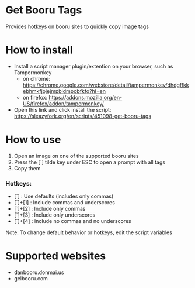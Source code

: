 # Get Booru Tags
Provides hotkeys on booru sites to quickly copy image tags

# How to install
* Install a script manager plugin/extention on your browser, such as Tampermonkey
    * on chrome: https://chrome.google.com/webstore/detail/tampermonkey/dhdgffkkebhmkfjojejmpbldmpobfkfo?hl=en
    * on firefox: https://addons.mozilla.org/en-US/firefox/addon/tampermonkey/
* Open this link and click install the script: https://sleazyfork.org/en/scripts/451098-get-booru-tags

# How to use
1. Open an image on one of the supported booru sites
2. Press the [`] tilde key under ESC to open a prompt with all tags
3. Copy them

### Hotkeys:
* [`] : Use defaults (includes only commas)
* [`]+[1] : Include commas and underscores
* [`]+[2] : Include only commas
* [`]+[3] : Include only underscores
* [`]+[4] : Include no commas and no underscores

Note: To change default behavior or hotkeys, edit the script variables

# Supported websites
* danbooru.donmai.us
* gelbooru.com
